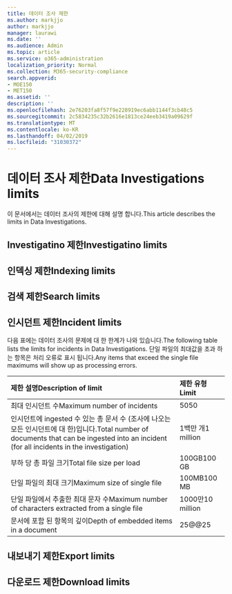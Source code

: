```yaml
---
title: 데이터 조사 제한
ms.author: markjjo
author: markjjo
manager: laurawi
ms.date: ''
ms.audience: Admin
ms.topic: article
ms.service: o365-administration
localization_priority: Normal
ms.collection: M365-security-compliance
search.appverid:
- MOE150
- MET150
ms.assetid: ''
description: ''
ms.openlocfilehash: 2e76203fa8f57f9e228919ec6abb1144f3cb48c5
ms.sourcegitcommit: 2c5834235c32b2616e1813ce24eeb3419a09629f
ms.translationtype: MT
ms.contentlocale: ko-KR
ms.lasthandoff: 04/02/2019
ms.locfileid: "31030372"
---
```

# <a name="data-investigations-limits"></a><span data-ttu-id="9ccff-102">데이터 조사 제한</span><span class="sxs-lookup"><span data-stu-id="9ccff-102">Data Investigations limits</span></span>

<span data-ttu-id="9ccff-103">이 문서에서는 데이터 조사의 제한에 대해 설명 합니다.</span><span class="sxs-lookup"><span data-stu-id="9ccff-103">This article describes the limits in Data Investigations.</span></span>

## <a name="investigatino-limits"></a><span data-ttu-id="9ccff-104">Investigatino 제한</span><span class="sxs-lookup"><span data-stu-id="9ccff-104">Investigatino limits</span></span>

## <a name="indexing-limits"></a><span data-ttu-id="9ccff-105">인덱싱 제한</span><span class="sxs-lookup"><span data-stu-id="9ccff-105">Indexing limits</span></span>

## <a name="search-limits"></a><span data-ttu-id="9ccff-106">검색 제한</span><span class="sxs-lookup"><span data-stu-id="9ccff-106">Search limits</span></span>

## <a name="incident-limits"></a><span data-ttu-id="9ccff-107">인시던트 제한</span><span class="sxs-lookup"><span data-stu-id="9ccff-107">Incident limits</span></span>

<span data-ttu-id="9ccff-108">다음 표에는 데이터 조사의 문제에 대 한 한계가 나와 있습니다.</span><span class="sxs-lookup"><span data-stu-id="9ccff-108">The following table lists the limits for incidents in Data Investigations.</span></span>  <span data-ttu-id="9ccff-109">단일 파일의 최대값을 초과 하는 항목은 처리 오류로 표시 됩니다.</span><span class="sxs-lookup"><span data-stu-id="9ccff-109">Any items that exceed the single file maximums will show up as processing errors.</span></span>
    
  |<span data-ttu-id="9ccff-110">**제한 설명**</span><span class="sxs-lookup"><span data-stu-id="9ccff-110">**Description of limit**</span></span>|<span data-ttu-id="9ccff-111">**제한 유형**</span><span class="sxs-lookup"><span data-stu-id="9ccff-111">**Limit**</span></span>|
  |:-----|:-----|
  |<span data-ttu-id="9ccff-112">최대 인시던트 수</span><span class="sxs-lookup"><span data-stu-id="9ccff-112">Maximum number of incidents</span></span>  <br/> |<span data-ttu-id="9ccff-113">50</span><span class="sxs-lookup"><span data-stu-id="9ccff-113">50</span></span>  <br/> |
  |<span data-ttu-id="9ccff-114">인시던트에 ingested 수 있는 총 문서 수 (조사에 나오는 모든 인시던트에 대 한)입니다.</span><span class="sxs-lookup"><span data-stu-id="9ccff-114">Total number of documents that can be ingested into an incident (for all incidents in the investigation)</span></span>  <br/> |<span data-ttu-id="9ccff-115">1백만 개</span><span class="sxs-lookup"><span data-stu-id="9ccff-115">1 million</span></span>  <br/> |
  |<span data-ttu-id="9ccff-116">부하 당 총 파일 크기</span><span class="sxs-lookup"><span data-stu-id="9ccff-116">Total file size per load</span></span>  <br/> |<span data-ttu-id="9ccff-117">100GB</span><span class="sxs-lookup"><span data-stu-id="9ccff-117">100 GB</span></span>  <br/> |
  |<span data-ttu-id="9ccff-118">단일 파일의 최대 크기</span><span class="sxs-lookup"><span data-stu-id="9ccff-118">Maximum size of single file</span></span>   <br/> |<span data-ttu-id="9ccff-119">100MB</span><span class="sxs-lookup"><span data-stu-id="9ccff-119">100 MB</span></span>  <br/> |
  |<span data-ttu-id="9ccff-120">단일 파일에서 추출한 최대 문자 수</span><span class="sxs-lookup"><span data-stu-id="9ccff-120">Maximum number of characters extracted from a single file</span></span>  <br/> |<span data-ttu-id="9ccff-121">1000만</span><span class="sxs-lookup"><span data-stu-id="9ccff-121">10 million</span></span>  <br/> |
  |<span data-ttu-id="9ccff-122">문서에 포함 된 항목의 깊이</span><span class="sxs-lookup"><span data-stu-id="9ccff-122">Depth of embedded items in a document</span></span>  <br/> |<span data-ttu-id="9ccff-123">25@@</span><span class="sxs-lookup"><span data-stu-id="9ccff-123">25</span></span>  <br/> |
  

## <a name="export-limits"></a><span data-ttu-id="9ccff-124">내보내기 제한</span><span class="sxs-lookup"><span data-stu-id="9ccff-124">Export limits</span></span>

## <a name="download-limits"></a><span data-ttu-id="9ccff-125">다운로드 제한</span><span class="sxs-lookup"><span data-stu-id="9ccff-125">Download limits</span></span>

